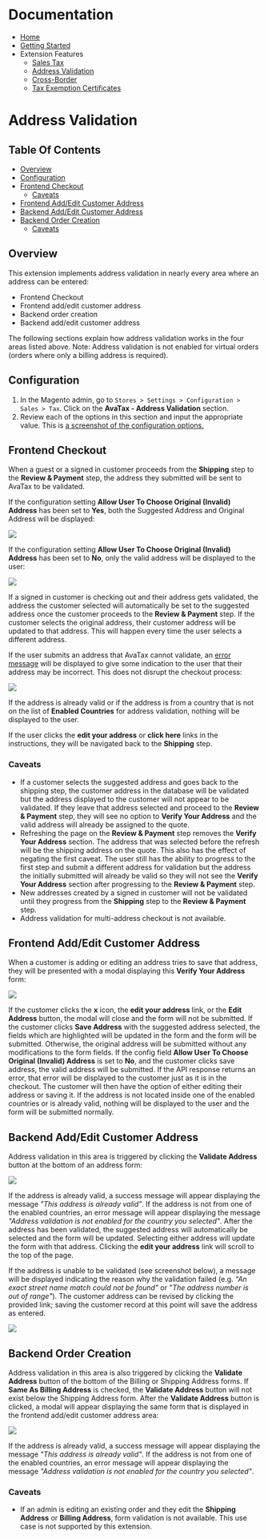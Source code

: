 <!-- This list is in each of the documentation files. Ensure any updates are applied to the list in each file. -->
# Documentation

- [Home](../README.md)
- [Getting Started](./getting-started.md)
- Extension Features
  - [Sales Tax](./sales-tax.md)
  - [Address Validation](./address-validation.md)
  - [Cross-Border](./customs-duty-import-tax.md)
  - [Tax Exemption Certificates](./document-management.md)

# Address Validation

## Table Of Contents

- [Overview](#overview)
- [Configuration](#configuration)
- [Frontend Checkout](#frontend-checkout)
  * [Caveats](#caveats)
- [Frontend Add/Edit Customer Address](#frontend-add-edit-customer-address)
- [Backend Add/Edit Customer Address](#backend-add-edit-customer-address)
- [Backend Order Creation](#backend-order-creation)
  * [Caveats](#caveats-1)

## Overview

This extension implements address validation in nearly every area where an address can be entered:

- Frontend Checkout
- Frontend add/edit customer address
- Backend order creation
- Backend add/edit customer address

The following sections explain how address validation works in the four areas listed above. Note: Address validation is not enabled for virtual orders (orders where only a billing address is required).

## Configuration

1. In the Magento admin, go to `Stores > Settings > Configuration > Sales > Tax`. Click on the **AvaTax - Address Validation** section.
2. Review each of the options in this section and input the appropriate value. This is [a screenshot of the configuration options.](images/configuration_screenshot_2.2.3.png?raw=true)

## Frontend Checkout

When a guest or a signed in customer proceeds from the **Shipping** step to the **Review & Payment** step, the address they submitted will be sent to AvaTax to be validated. 

If the configuration setting **Allow User To Choose Original (Invalid) Address** has been set to **Yes**, both the Suggested Address and Original Address will be displayed:  

![](images/address_validation_with_choice.png?raw=true)

If the configuration setting **Allow User To Choose Original (Invalid) Address** has been set to **No**, only the valid address will be displayed to the user:  

![](images/address_validation_without_choice.png?raw=true)

If a signed in customer is checking out and their address gets validated, the address the customer selected will automatically be set to the suggested address once the customer proceeds to the **Review & Payment** step. If the customer selects the original address, their customer address will be updated to that address. This will happen every time the user selects a different address. 

If the user submits an address that AvaTax cannot validate, an [error message](https://help.avalara.com/kb/001/Common_Error_Messages_returned_with_GetTax_and_Validate_Requests#Common_Error_Messages) will be displayed to give some indication to the user that their address may be incorrect. This does not disrupt the checkout process:  

![](images/address_validation_unable_to_validate.png?raw=true)

If the address is already valid or if the address is from a country that is not on the list of **Enabled Countries** for address validation, nothing will be displayed to the user. 

If the user clicks the **edit your address** or **click here** links in the instructions, they will be navigated back to the **Shipping** step. 

### Caveats

- If a customer selects the suggested address and goes back to the shipping step, the customer address in the database will be validated but the address displayed to the customer will not appear to be validated. If they leave that address selected and proceed to the **Review & Payment** step, they will see no option to **Verify Your Address** and the valid address will already be assigned to the quote.
- Refreshing the page on the **Review & Payment** step removes the **Verify Your Address** section. The address that was selected before the refresh will be the shipping address on the quote. This also has the effect of negating the first caveat. The user still has the ability to progress to the first step and submit a different address for validation but the address the initially submitted will already be valid so they will not see the **Verify Your Address** section after progressing to the **Review & Payment** step.
- New addresses created by a signed in customer will not be validated until they progress from the **Shipping** step to the **Review & Payment** step.
- Address validation for multi-address checkout is not available.

## Frontend Add/Edit Customer Address

When a customer is adding or editing an address tries to save that address, they will be presented with a modal displaying this **Verify Your Address** form:  

![](images/address_validation_customer_edit_address.png?raw=true)

If the customer clicks the **x** icon, the **edit your address** link, or the **Edit Address** button, the modal will close and the form will not be submitted. If the customer clicks **Save Address** with the suggested address selected, the fields which are highlighted will be updated in the form and the form will be submitted. Otherwise, the original address will be submitted without any modifications to the form fields. If the config field **Allow User To Choose Original (Invalid) Address** is set to **No**, and the customer clicks save address, the valid address will be submitted. If the API response returns an error, that error will be displayed to the customer just as it is in the checkout. The customer will then have the option of either editing their address or saving it. If the address is not located inside one of the enabled countries or is already valid, nothing will be displayed to the user and the form will be submitted normally.

## Backend Add/Edit Customer Address

Address validation in this area is triggered by clicking the **Validate Address** button at the bottom of an address form: 

![](images/address_validation_backend_edit_address.png?raw=true)

If the address is already valid, a success message will appear displaying the message *"This address is already valid"*. If the address is not from one of the enabled countries, an error message will appear displaying the message *"Address validation is not enabled for the country you selected"*. After the address has been validated, the suggested address will automatically be selected and the form will be updated. Selecting either address will update the form with that address. Clicking the **edit your address** link will scroll to the top of the page. 

If the address is unable to be validated (see screenshot below), a message will be displayed indicating the reason why the validation failed (e.g. *"An exact street name match could not be found"* or *"The address number is out of range"*). The customer address can be revised by clicking the provided link; saving the customer record at this point will save the address as entered.  

![](images/Veronica_Costello__Customers__Customers__Magento_Admin_2017-04-26_10-08-51.png?raw=true)

## Backend Order Creation

Address validation in this area is also triggered by clicking the **Validate Address** button of the bottom of the Billing or Shipping Address forms. If **Same As Billing Address** is checked, the **Validate Address** button will not exist below the Shipping Address form. After the **Validate Address** button is clicked, a modal will appear displaying the same form that is displayed in the frontend add/edit customer address area:  

![](images/address_validation_admin_order_creation.png?raw=true)

If the address is already valid, a success message will appear displaying the message *"This address is already valid"*. If the address is not from one of the enabled countries, an error message will appear displaying the message *"Address validation is not enabled for the country you selected"*. 

### Caveats

- If an admin is editing an existing order and they edit the **Shipping Address** or **Billing Address**, form validation is not available. This use case is not supported by this extension.
